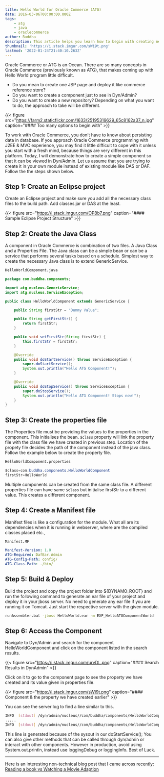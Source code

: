```yaml
---
title: Hello World for Oracle Commerce (ATG)
date: 2016-03-06T00:00:00.000Z
tags:
    - atg
    - java
    - oraclecommerce
author: Buddha
description: This article helps you learn how to begin with creating new components in Oracle Commerce.
thumbnail: 'https://i.stack.imgur.com/sWi9t.png'
lastmod: '2022-01-24T21:40:10.263Z'
---
```

Oracle Commerce or ATG is an Ocean. There are so many concepts in Oracle Commerce (previously known as ATG), that makes coming up with Hello World program little difficult. 
* Do you mean to create one JSP page and deploy it like commerce reference store? 
* Do you want to create a component just to see in Dyn/Admin? 
* Do you want to create a new repository? 
Depending on what you want to do, the approach to take will be different.

{{< figure src="https://farm2.staticflickr.com/1633/25195316629_65c8162a37_n.jpg" caption="#### Too many options to begin with" >}}

To work with Oracle Commerce, you don’t have to know about persisting data in database. If you approach Oracle Commerce programming with J2EE & MVC experience, you may find it little difficult to cope with it unless you start with a fresh mind, because things are very different in this platform. Today, I will demonstrate how to create a simple component so that it can be viewed in Dyn/Admin. Let us assume that you are trying to create it in your own module instead of existing module like DAS or DAF. Follow the the steps shown below.

## Step 1: Create an Eclipse project

Create an Eclipse project and make sure you add all the necessary class files to the build path. Add classes.jar or DAS at the least.
<!--more-->
{{< figure src="https://i.stack.imgur.com/OP8b7.png" caption="#### Sample Eclipse Project Structure" >}}

## Step 2: Create the Java Class

A component in Oracle Commerce is combination of two files. A Java Class and a Properties File. The Java class can be a simple bean or can be a service that performs several tasks based on a schedule. Simplest way to create the necessary Java class is to extend GenericService.

```md {title=true}
HelloWorldComponent.java
```
```java
package com.buddha.components;

import atg.nucleus.GenericService;
import atg.nucleus.ServiceException;

public class HelloWorldComponent extends GenericService {

    public String firstStr = "Dummy Value";

    public String getFirstStr() {
        return firstStr;
    }

    public void setFirstStr(String firstStr) {
        this.firstStr = firstStr;
    }

    @Override
    public void doStartService() throws ServiceException {
        super.doStartService();
        System.out.println("Hello ATG Component!");
    }

    @Override
    public void doStopService() throws ServiceException {
        super.doStopService();
        System.out.println("Hello ATG Component! Stops now!");
    }
}
```

## Step 3: Create the properties file

The Properties file must be providing the values to the properties in the component. This initialises the bean. `$class` property will link the property file with the class file we have created in previous step. Location of the propety file decides the path of the component instead of the java class. Follow the example below to create the property file.

```md {title=true}
HelloWorldComponent.properties
```
```java
$class=com.buddha.components.HelloWorldComponent
firstStr=HelloWorld
```

Multiple components can be created from the same class file. A different properties file can have same `$class` but initialise firstStr to a different value. This creates a different component.

## Step 4: Create a Manifest file

Manifest files is like a configuration for the module. What all are its dependencies when it is running in webserver, where are the compiled classes placed etc.,

```md {title=true}
Manifest.MF
```
```yaml  
Manifest-Version: 1.0
ATG-Required: DafEar.Admin
ATG-Config-Path: config/
ATG-Class-Path: ./bin/
```

## Step 5: Build & Deploy
Build the project and copy the project folder into ${DYNAMO_ROOT} and run the following command to generate an ear file of your project and deploy it in your jboss server. No need to generate any ear file if you are running it on Tomcat. Just start the respective server with the given module.

```sh {linenos=false}
runAssembler.bat -jboss HelloWorld.ear -m EXP_HelloATGComponentWorld
```
## Step 6: Access the Component

Navigate to Dyn/Admin and search for the component HelloWorldComponent and click on the component listed in the search results.

{{< figure src="https://i.stack.imgur.com/urvDL.png" caption="#### Search Results in DynAdmin" >}}

Click on it to go to the component page to see the property we have created and its value given in properties file.

{{< figure src="https://i.stack.imgur.com/sWi9t.png" caption="#### Component & the property we have created earlier" >}}

You can see the server log to find a line similar to this.

```sh {linenos=false}
INFO  [stdout] /dyn/admin/nucleus//com/buddha/components/HelloWorldComponent Hello ATG Component!
.....
INFO  [stdout] /dyn/admin/nucleus//com/buddha/components/HelloWorldComponent Hello ATG Component! Stops now!
```
This line is generated because of the sysout in our doStartService(); You can also give other methods that can be called through dyn/admin or interact with other components. However in production, avoid using System.out.println, instead use loggingDebug or loggingInfo. Best of Luck.

----

Here is an interesting non-technical blog post that I came across recently: [Reading a book vs Watching a Movie Adaption](https://unfurledpages.wordpress.com/2016/03/21/turning-pages-or-tuning-channels/)
